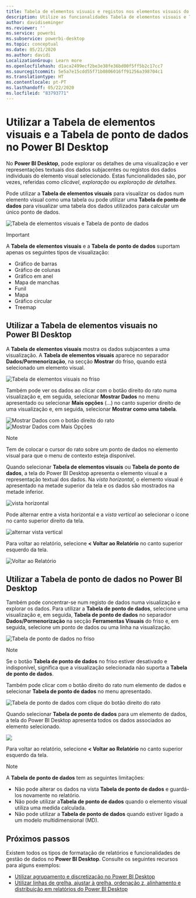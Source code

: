 ```yaml
---
title: Tabela de elementos visuais e registos nos elementos visuais do Power BI Desktop
description: Utilize as funcionalidades Tabela de elementos visuais e Tabela de ponto de dados do Power BI Desktop para explorar os detalhes
author: davidiseminger
ms.reviewer: ''
ms.service: powerbi
ms.subservice: powerbi-desktop
ms.topic: conceptual
ms.date: 05/21/2020
ms.author: davidi
LocalizationGroup: Learn more
ms.openlocfilehash: d1aca2499ecf2be3e38fe36bd00f5ff5b2c17cc7
ms.sourcegitcommit: 5e5a7e15cdd55f71b0806016ff91256a398704c1
ms.translationtype: HT
ms.contentlocale: pt-PT
ms.lasthandoff: 05/22/2020
ms.locfileid: "83793771"
---
```

# <a name="use-visual-table-and-data-point-table-in-power-bi-desktop"></a>Utilizar a Tabela de elementos visuais e a Tabela de ponto de dados no Power BI Desktop
No **Power BI Desktop**, pode explorar os detalhes de uma visualização e ver representações textuais dos dados subjacentes ou registos dos dados individuais do elemento visual selecionado. Estas funcionalidades são, por vezes, referidas como *clicável*, *exploração* ou *exploração de detalhes*.

Pode utilizar a **Tabela de elementos visuais** para visualizar os dados num elemento visual como uma tabela ou pode utilizar uma **Tabela de ponto de dados** para visualizar uma tabela dos dados utilizados para calcular um único ponto de dados. 

![Tabela de elementos visuais e Tabela de ponto de dados](media/desktop-see-data-see-records/see-data-record.png)

>[!IMPORTANT]
>A **Tabela de elementos visuais** e a **Tabela de ponto de dados** suportam apenas os seguintes tipos de visualização:
>  - Gráfico de barras
>  - Gráfico de colunas
>  - Gráfico em anel
>  - Mapa de manchas
>  - Funil
>  - Mapa
>  - Gráfico circular
>  - Treemap

## <a name="use-visual-table-in-power-bi-desktop"></a>Utilizar a Tabela de elementos visuais no Power BI Desktop

A **Tabela de elementos visuais** mostra os dados subjacentes a uma visualização. A **Tabela de elementos visuais** aparece no separador **Dados/Pormenorização**, na secção **Mostrar** do friso, quando está selecionado um elemento visual.

![Tabela de elementos visuais no friso](media/desktop-see-data-see-records/visual-table-01.png)

Também pode ver os dados ao clicar com o botão direito do rato numa visualização e, em seguida, selecionar **Mostrar Dados** no menu apresentado ou selecionar **Mais opções** (…) no canto superior direito de uma visualização e, em seguida, selecionar **Mostrar como uma tabela**.

![Mostrar Dados com o botão direito do rato](media/desktop-see-data-see-records/visual-table-02.png)&nbsp;&nbsp;![Mostrar Dados com Mais Opções](media/desktop-see-data-see-records/visual-table-03.png)

> [!NOTE]
> Tem de colocar o cursor do rato sobre um ponto de dados no elemento visual para que o menu de contexto esteja disponível.

Quando selecionar **Tabela de elementos visuais** ou **Tabela de ponto de dados**, a tela do Power BI Desktop apresenta o elemento visual e a representação textual dos dados. Na *vista horizontal*, o elemento visual é apresentado na metade superior da tela e os dados são mostrados na metade inferior. 

![vista horizontal](media/desktop-see-data-see-records/visual-table-04.png)

Pode alternar entre a vista horizontal e a *vista vertical* ao selecionar o ícone no canto superior direito da tela.

![alternar vista vertical](media/desktop-see-data-see-records/visual-table-05.png)

Para voltar ao relatório, selecione **< Voltar ao Relatório** no canto superior esquerdo da tela.

![Voltar ao Relatório](media/desktop-see-data-see-records/visual-table-06.png)

## <a name="use-data-point-table-in-power-bi-desktop"></a>Utilizar a Tabela de ponto de dados no Power BI Desktop

Também pode concentrar-se num registo de dados numa visualização e explorar os dados. Para utilizar a **Tabela de ponto de dados**, selecione uma visualização e, em seguida, **Tabela de ponto de dados** no separador **Dados/Pormenorização** na secção **Ferramentas Visuais** do friso e, em seguida, selecione um ponto de dados ou uma linha na visualização. 

![Tabela de ponto de dados no friso](media/desktop-see-data-see-records/visual-table-07.png)

> [!NOTE]
> Se o botão **Tabela de ponto de dados** no friso estiver desativado e indisponível, significa que a visualização selecionada não suporta a **Tabela de ponto de dados**.

Também pode clicar com o botão direito do rato num elemento de dados e selecionar **Tabela de ponto de dados** no menu apresentado.

![Tabela de ponto de dados com clique do botão direito do rato](media/desktop-see-data-see-records/visual-table-08.png)

Quando selecionar **Tabela de ponto de dados** para um elemento de dados, a tela do Power BI Desktop apresenta todos os dados associados ao elemento selecionado. 

![](media/desktop-see-data-see-records/visual-table-09.png)

Para voltar ao relatório, selecione **< Voltar ao Relatório** no canto superior esquerdo da tela.


> [!NOTE]
>A **Tabela de ponto de dados** tem as seguintes limitações:
> - Não pode alterar os dados na vista **Tabela de ponto de dados** e guardá-los novamente no relatório.
> - Não pode utilizar a**Tabela de ponto de dados** quando o elemento visual utiliza uma medida calculada.
> - Não pode utilizar a **Tabela de ponto de dados** quando estiver ligado a um modelo multidimensional (MD).

## <a name="next-steps"></a>Próximos passos
Existem todos os tipos de formatação de relatórios e funcionalidades de gestão de dados no **Power BI Desktop**. Consulte os seguintes recursos para alguns exemplos:

* [Utilizar agrupamento e discretização no Power BI Desktop](desktop-grouping-and-binning.md)
* [Utilizar linhas de grelha, ajustar à grelha, ordenação z, alinhamento e distribuição em relatórios do Power BI Desktop](desktop-gridlines-snap-to-grid.md)


